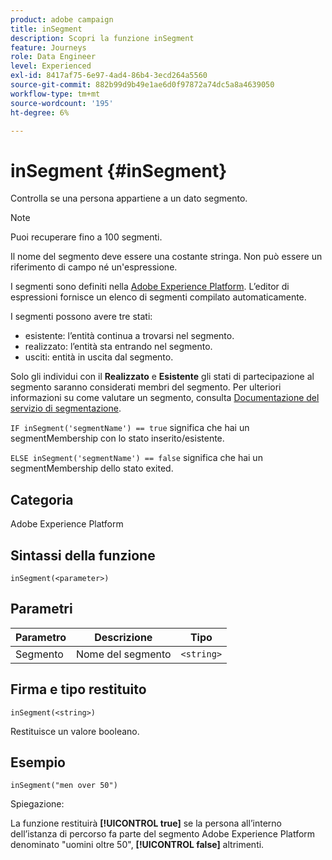 ```yaml
---
product: adobe campaign
title: inSegment
description: Scopri la funzione inSegment
feature: Journeys
role: Data Engineer
level: Experienced
exl-id: 8417af75-6e97-4ad4-86b4-3ecd264a5560
source-git-commit: 882b99d9b49e1ae6d0f97872a74dc5a8a4639050
workflow-type: tm+mt
source-wordcount: '195'
ht-degree: 6%

---
```


# inSegment {#inSegment}

Controlla se una persona appartiene a un dato segmento.

>[!NOTE]
>
>Puoi recuperare fino a 100 segmenti.

Il nome del segmento deve essere una costante stringa. Non può essere un riferimento di campo né un&#39;espressione.

I segmenti sono definiti nella [Adobe Experience Platform](https://platform.adobe.com/segment/overview). L’editor di espressioni fornisce un elenco di segmenti compilato automaticamente.

I segmenti possono avere tre stati:

* esistente: l’entità continua a trovarsi nel segmento.
* realizzato: l’entità sta entrando nel segmento.
* usciti: entità in uscita dal segmento.

Solo gli individui con il **Realizzato** e **Esistente** gli stati di partecipazione al segmento saranno considerati membri del segmento. Per ulteriori informazioni su come valutare un segmento, consulta [Documentazione del servizio di segmentazione](https://experienceleague.adobe.com/docs/experience-platform/segmentation/tutorials/evaluate-a-segment.html?lang=en#interpret-segment-results).

`IF inSegment('segmentName') == true` significa che hai un segmentMembership con lo stato inserito/esistente.

`ELSE inSegment('segmentName') == false` significa che hai un segmentMembership dello stato exited.

## Categoria

Adobe Experience Platform

## Sintassi della funzione

`inSegment(<parameter>)`

## Parametri

| Parametro | Descrizione | Tipo |
|--- |--- |--- |
| Segmento | Nome del segmento | `<string>` |

## Firma e tipo restituito

`inSegment(<string>)`

Restituisce un valore booleano.

## Esempio

`inSegment("men over 50")`

Spiegazione:

La funzione restituirà **[!UICONTROL true]** se la persona all’interno dell’istanza di percorso fa parte del segmento Adobe Experience Platform denominato &quot;uomini oltre 50&quot;, **[!UICONTROL false]** altrimenti.
